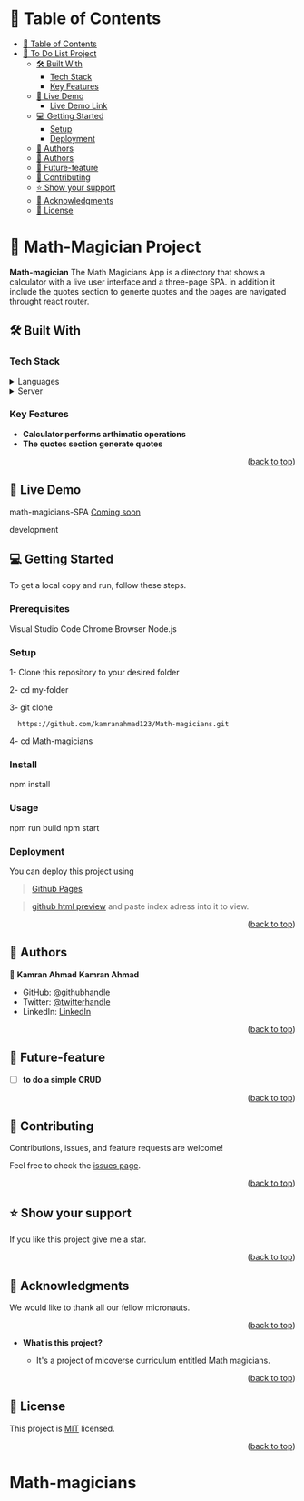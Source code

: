 <!-- TABLE OF CONTENTS -->

# 📗 Table of Contents

- [📗 Table of Contents](#-table-of-contents)
- [📖 To Do List Project ](#-Math-magians-project-)
  - [🛠 Built With ](#-built-with-)
    - [Tech Stack ](#tech-stack-)
    - [Key Features ](#key-features-)
  - [🚀 Live Demo ](#-live-demo-)
      - [Live Demo Link](#live-demo-link)
  - [💻 Getting Started ](#-getting-started-)
    - [Setup](#setup)
    - [Deployment](#deployment)
  - [👥 Authors](#-authors)
  - [👥 Authors](#-authors-1)
  - [🔭 Future-feature ](#-future-feature-)
  - [🤝 Contributing ](#-contributing-)
  - [⭐️ Show your support ](#️-show-your-support-)
  - [🙏 Acknowledgments ](#-acknowledgments-)
  - [📝 License ](#-license-)

<!-- PROJECT DESCRIPTION -->

# 📖 Math-Magician Project<a name="about-project"></a>

**Math-magician** The Math Magicians App is a directory that shows a calculator with a live user interface and a three-page SPA. in addition it include the quotes section to generte quotes and the pages are navigated throught react router.

## 🛠 Built With <a name="built-with"></a>

### Tech Stack <a name="tech-stack"></a>

<details>
  <summary>Languages</summary>
  <ul>
    <li>React</li>
  </ul>
</details>

<details>
  <summary>Server</summary>
  <ul>
    <li><a href="https://github.com/">Github</a></li>
  </ul>
</details>

<!-- Features -->

### Key Features <a name="key-features"></a>

- **Calculator performs arthimatic operations**
- **The quotes section generate quotes**

<p align="right">(<a href="#readme-top">back to top</a>)</p>

<!-- LIVE DEMO -->

## 🚀 Live Demo <a name="live-demo"></a>

math-magicians-SPA
<a href="#">Coming soon</a>

development
<!-- GETTING STARTED -->

## 💻 Getting Started <a name="getting-started"></a>
To get a local copy and run, follow these steps.
### Prerequisites
Visual Studio Code
Chrome Browser
Node.js
### Setup
1- Clone this repository to your desired folder

2- cd my-folder

3- git clone

```
  https://github.com/kamranahmad123/Math-magicians.git
```

4- cd Math-magicians

### Install
npm install
### Usage
npm run build
npm start

### Deployment

You can deploy this project using 
> [Github Pages](https://docs.github.com/en/pages/getting-started-with-github-pages/creating-a-github-pages-site)

> [github html preview](https://github.com/kamranahmad123/Math-magicians) and paste index adress into it to view.

<p align="right">(<a href="#readme-top">back to top</a>)</p>

<!-- AUTHORS -->

## 👥 Authors 
<a name="authors"></a>

👤 **Kamran Ahmad**
__Kamran Ahmad__
- GitHub: [@githubhandle](https://github.com/kamranahmad123) 
- Twitter: [@twitterhandle](https://twitter.com/handel)
- LinkedIn: [LinkedIn](https://www.linkedin.com/in/kamran-khan-9a293b113/)

<p align="right">(<a href="#readme-top">back to top</a>)</p>

## 🔭 Future-feature <a name="future-features"></a>

- [ ] **to do a simple CRUD**

<p align="right">(<a href="#readme-top">back to top</a>)</p>

<!-- CONTRIBUTING -->

## 🤝 Contributing <a name="contributing"></a>

Contributions, issues, and feature requests are welcome!

Feel free to check the [issues page](../../issues/).

<p align="right">(<a href="#readme-top">back to top</a>)</p>

<!-- SUPPORT -->

## ⭐️ Show your support <a name="support"></a>

If you like this project give me a star.

<p align="right">(<a href="#readme-top">back to top</a>)</p>

<!-- ACKNOWLEDGEMENTS -->

## 🙏 Acknowledgments <a name="acknowledgements"></a>

 We would like to thank all our fellow micronauts.


<p align="right">(<a href="#readme-top">back to top</a>)</p>

- **What is this project?**

  - It's a  project of micoverse curriculum entitled Math magicians.

<p align="right">(<a href="#readme-top">back to top</a>)</p>

<!-- LICENSE -->

## 📝 License <a name="license"></a>

This project is [MIT](https://github.com/kamranahmad123/Math-magicians/blob/main/LICENSE) licensed.

<p align="right">(<a href="#readme-top">back to top</a>)</p>

# Math-magicians
